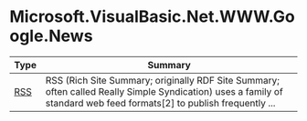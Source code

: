 ﻿
# Microsoft.VisualBasic.Net.WWW.Google.News

|Type|Summary|
|----|-------|
|<a href="#" onClick="load('/docs/Microsoft.VisualBasic.Net.WWW.Google.News/RSS.md')">RSS</a>|RSS (Rich Site Summary; originally RDF Site Summary; often called Really Simple Syndication) uses a family of standard web feed formats[2] to publish frequently  ...|

